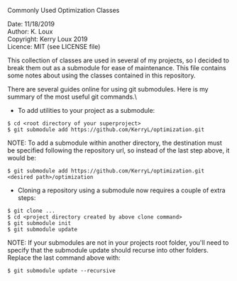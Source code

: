Commonly Used Optimization Classes

Date:       11/18/2019\
Author:     K. Loux\
Copyright:  Kerry Loux 2019\
Licence:    MIT (see LICENSE file)

This collection of classes are used in several of my projects, so I decided to break them out as a submodule for ease of maintenance.  This file contains some notes about using the classes contained in this repository.

There are several guides online for using git submodules.  Here is my summary of the most useful git commands.\
- To add utilities to your project as a submodule:
```
$ cd <root directory of your superproject>
$ git submodule add https://github.com/KerryL/optimization.git
```

NOTE:  To add a submodule within another directory, the destination must be specified following the repository url, so instead of the last step above, it would be:
```
$ git submodule add https://github.com/KerryL/optimization.git <desired path>/optimization
```

- Cloning a repository using a submodule now requires a couple of extra steps:
```
$ git clone ...
$ cd <project directory created by above clone command>
$ git submodule init
$ git submodule update
```

NOTE:  If your submodules are not in your projects root folder, you'll need to specify that the submodule update should recurse into other folders.  Replace the last command above with:
```
$ git submodule update --recursive
```
